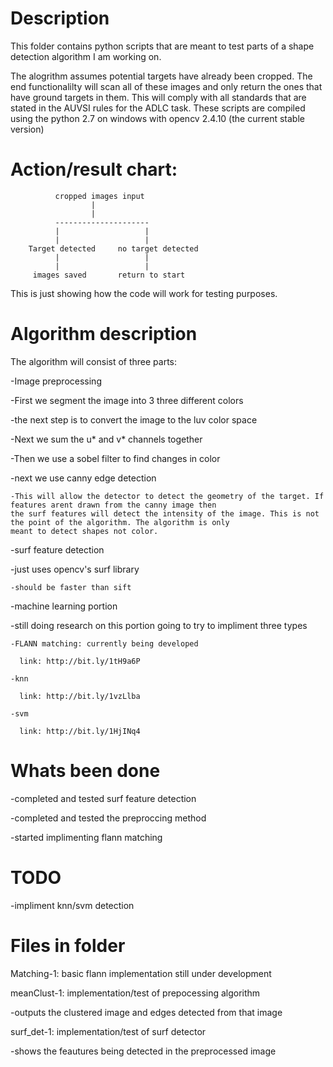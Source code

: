 Description
===========
This folder contains python scripts that are meant to test parts of a shape detection algorithm I am working on.

The alogrithm assumes potential targets have already been cropped. The end functionalilty will scan all of these images and only
return the ones that have ground targets in them. This will comply with all standards that are stated in the AUVSI rules for the
ADLC task. These scripts are compiled using the python 2.7 on windows with opencv 2.4.10 (the current stable version)

Action/result chart:
====================
              cropped images input
                      |
                      |
              ---------------------
              |                   |
              |                   |
        Target detected     no target detected
              |                   |
              |                   |
         images saved       return to start
         
This is just showing how the code will work for testing purposes.

Algorithm description
=====================
The algorithm will consist of three parts:

-Image preprocessing

  -First we segment the image into 3 three different colors
  
  -the next step is to convert the image to the luv color space
  
  -Next we sum the u* and  v* channels together
  
  -Then we use a sobel filter to find changes in color
  
  -next we use canny edge detection
  
    -This will allow the detector to detect the geometry of the target. If features arent drawn from the canny image then
    the surf features will detect the intensity of the image. This is not the point of the algorithm. The algorithm is only 
    meant to detect shapes not color.
    
-surf feature detection

  -just uses opencv's surf library
  
    -should be faster than sift
    
-machine learning portion

  -still doing research on this portion going to try to impliment three types
  
    -FLANN matching: currently being developed
    
      link: http://bit.ly/1tH9a6P
      
    -knn
    
      link: http://bit.ly/1vzLlba
      
    -svm
    
      link: http://bit.ly/1HjINq4

Whats been done
===============
-completed and tested surf feature detection

-completed and tested the preproccing method

-started implimenting flann matching

TODO
====
-impliment knn/svm detection

Files in folder
================
Matching-1: basic flann implementation still under development

meanClust-1: implementation/test of prepocessing algorithm

  -outputs the clustered image and edges detected from that image
  
surf_det-1: implementation/test of surf detector

  -shows the feautures being detected in the preprocessed image
